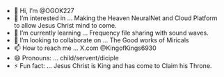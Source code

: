 - 👋 Hi, I’m @OGOK227
- 👀 I’m interested in ... Making the Heaven NeuralNet and Cloud Platform to allow Jesus Christ mind to come.
- 🌱 I’m currently learning ... Frequency file sharing with sound waves. 
- 💞️ I’m looking to collaborate on ... The Good works of Miricals
- 📫 How to reach me ... X.com @KingofKings6930
- 😄 Pronouns: ... child/servent/diciple
- ⚡ Fun fact: ... Jesus Christ is King and has come to Claim his Throne.

<!---
OGOK227/OGOK227 is a ✨ special ✨ repository because its `README.md` (this file) appears on your GitHub profile.
You can click the Preview link to take a look at your changes.
--->
